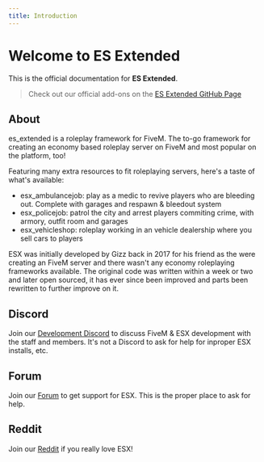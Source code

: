 ```yaml
---
title: Introduction
---
```


# Welcome to ES Extended

This is the official documentation for **ES Extended**.

> Check out our official add-ons on the [ES Extended GitHub Page](https://github.com/esx-framework)

## About

es_extended is a roleplay framework for FiveM. The to-go framework for creating an economy based roleplay server on FiveM and most popular on the platform, too!

Featuring many extra resources to fit roleplaying servers, here's a taste of what's available:

- esx_ambulancejob: play as a medic to revive players who are bleeding out. Complete with garages and respawn & bleedout system
- esx_policejob: patrol the city and arrest players commiting crime, with armory, outfit room and garages
- esx_vehicleshop: roleplay working in an vehicle dealership where you sell cars to players

ESX was initially developed by Gizz back in 2017 for his friend as the were creating an FiveM server and there wasn't any economy roleplaying frameworks available. The original code was written within a week or two and later open sourced, it has ever since been improved and parts been rewritten to further improve on it.

## Discord

Join our [Development Discord](https://discord.gg/ztzKWAF) to discuss FiveM & ESX development with the staff and members. It's not a Discord to ask for help for inproper ESX installs, etc.


## Forum

Join our [Forum](https://forum.esx-framework.org) to get support for ESX. This is the proper place to ask for help.

## Reddit

Join our [Reddit](https://reddit.com/r/esxframework/) if you really love ESX!
